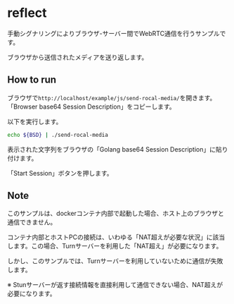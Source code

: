 # reflect

手動シグナリングによりブラウザ-サーバー間でWebRTC通信を行うサンプルです。

ブラウザから送信されたメディアを送り返します。

## How to run
ブラウザで``http://localhost/example/js/send-rocal-media/``を開きます。「Browser base64 Session Description」をコピーします。

以下を実行します。
```bash
echo ${BSD} | ./send-rocal-media
```

表示された文字列をブラウザの「Golang base64 Session Description」に貼り付けます。


「Start Session」ボタンを押します。


## Note

このサンプルは、dockerコンテナ内部で起動した場合、ホスト上のブラウザと通信できません。

コンテナ内部とホストPCの接続は、いわゆる「NAT超えが必要な状況」に該当します。この場合、Turnサーバーを利用した「NAT超え」が必要になります。

しかし、このサンプルでは、Turnサーバーを利用していないために通信が失敗します。

※ Stunサーバーが返す接続情報を直接利用して通信できない場合、NAT超えが必要になります。
